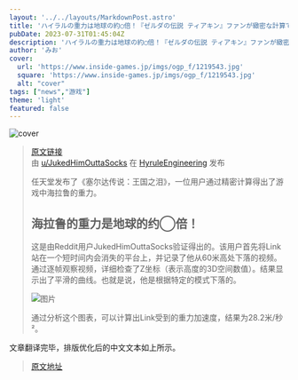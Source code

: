 ```yaml
---
layout: '../../layouts/MarkdownPost.astro'
title: 'ハイラルの重力は地球の約◯倍！『ゼルダの伝説 ティアキン』ファンが緻密な計算で導き出す'
pubDate: 2023-07-31T01:45:04Z
description: 'ハイラルの重力は地球の約◯倍！『ゼルダの伝説 ティアキン』ファンが緻密な計算で導き出す'
author: 'みお'
cover:
  url: 'https://www.inside-games.jp/imgs/ogp_f/1219543.jpg'
  square: 'https://www.inside-games.jp/imgs/ogp_f/1219543.jpg'
  alt: "cover"
tags: ["news","游戏"]
theme: 'light'
featured: false
---
```


![cover](https://www.inside-games.jp/imgs/ogp_f/1219543.jpg)

> [原文链接](https://www.reddit.com/r/HyruleEngineering/comments/15d4hh2/gravity_in_hyrule_is_almost_triple_earth_gravity/)  
> 由 [u/JukedHimOuttaSocks](https://www.reddit.com/user/JukedHimOuttaSocks) 在 [HyruleEngineering](https://www.reddit.com/r/HyruleEngineering/) 发布  
>  
> 任天堂发布了《塞尔达传说：王国之泪》，一位用户通过精密计算得出了游戏中海拉鲁的重力。  
>  
> ## 海拉鲁的重力是地球的约◯倍！  
>  
> 这是由Reddit用户JukedHimOuttaSocks验证得出的。该用户首先将Link站在一个短时间内会消失的平台上，并记录了他从60米高处下落的视频。通过逐帧观察视频，详细检查了Z坐标（表示高度的3D空间数值）。结果显示出了平滑的曲线。也就是说，他是根据特定的模式下落的。  
>  
> ![图片](https://www.inside-games.jp)  
>  
> 通过分析这个图表，可以计算出Link受到的重力加速度，结果为28.2米/秒²。

文章翻译完毕，排版优化后的中文文本如上所示。

>[原文地址](https://www.inside-games.jp/article/2023/07/31/147533.html)  